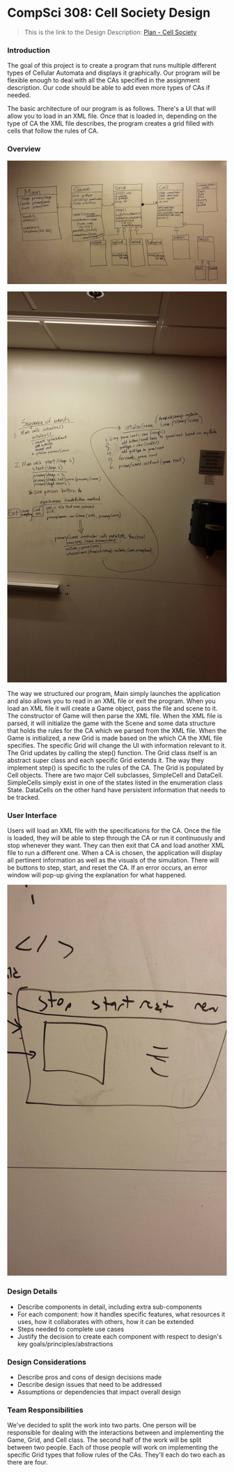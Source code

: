 CompSci 308: Cell Society Design
===================

> This is the link to the Design Description: [Plan - Cell Society](http://www.cs.duke.edu/courses/compsci308/spring16/assign/02_cellsociety/part1.php)

### Introduction
The goal of this project is to create a program that runs multiple different types of Cellular Automata and displays it graphically. Our program will be flexible enough to deal with all the CAs specified in the assignment description.  Our code should be able to add even more types of CAs if needed.

The basic architecture of our program is as follows. There's a UI that will allow you to load in an XML file. Once that is loaded in, depending on the type of CA the XML file describes, the program creates a grid filled with cells that follow the rules of CA.



### Overview
![we drew this on a white board](classes.jpg)

![we also drew this on the board](events.jpg)


The way we structured our program, Main simply launches the application and also allows you to read in an XML file or exit the program. When you load an XML file it will create a Game object, pass the file and scene to it. The constructor of Game will then parse the XML file. When the XML file is parsed, it will initialize the game with the Scene and some data structure that holds the rules for the CA which we parsed from the XML file. When the Game is initialized, a new Grid is made based on the which CA the XML file specifies. The specific Grid will change the UI with information relevant to it. The Grid updates by calling the step() function. The Grid class itself is an abstract super class and each specific Grid extends it. The way they implement step() is specific to the rules of the CA. The Grid is populated by Cell objects. There are two major Cell subclasses, SimpleCell and DataCell. SimpleCells simply exist in one of the states listed in the enumeration class State. DataCells on the other hand have persistent information that needs to be tracked.  


### User Interface
Users will load an XML file with the specifications for the CA. Once the file is loaded, they will be able to step through the CA or run it continuously and stop whenever they want. They can then exit that CA and load another XML file to run a different one. When a CA is chosen, the application will display all pertinent information as well as the visuals of the simulation. There will be buttons to step, start, and reset the CA. If an error occurs, an error window will pop-up giving the explanation for what happened.


![also on the whiteboard](ui.jpg)


### Design Details
* Describe components in detail, including extra sub-components
* For each component: how it handles specific features, what resources it uses, how it collaborates with others, how it can be extended
* Steps needed to complete use cases
* Justify the decision to create each component with respect to design's key goals/principles/abstractions

### Design Considerations
* Describe pros and cons of design decisions made
* Describe design issues that need to be addressed
* Assumptions or dependencies that impact overall design

### Team Responsibilities
We've decided to split the work into two parts. One person will be responsible for dealing with the interactions between and implementing the Game, Grid, and Cell class. The second half of the work will be split between two people. Each of those people will work on implementing the specific Grid types that follow rules of the CAs. They'll each do two each as there are four.
